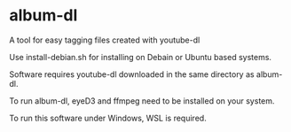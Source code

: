 # album-dl
A tool for easy tagging files created with youtube-dl

Use install-debian.sh for installing on Debain or Ubuntu based systems.

Software requires youtube-dl downloaded in the same directory as album-dl.

To run album-dl, eyeD3 and ffmpeg need to be installed on your system.

To run this software under Windows, WSL is required.
